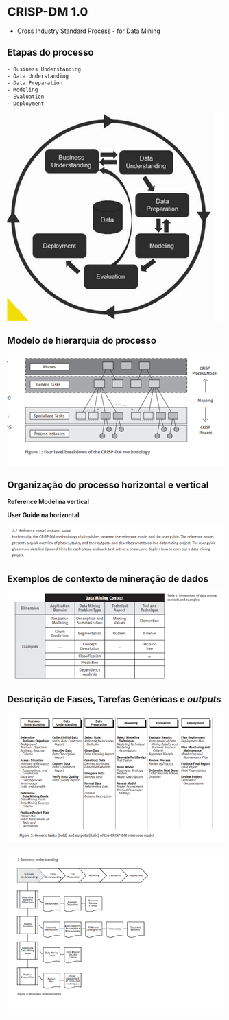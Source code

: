 # CRISP-DM 1.0
 - Cross Industry Standard Process -  for Data Mining


## Etapas do processo
    - Business Understanding
    - Data Understanding
    - Data Preparation
    - Modeling
    - Evaluation
    - Deployment

![imagem_1](imagem_1.png)


## Modelo de hierarquia do processo 
![imagem_2](imagem_2.png)

## Organização do processo horizontal e vertical
__Reference Model na vertical__

__User Guide na horizontal__

![imagem_3](imagem_3.png)

## Exemplos de contexto de mineração de dados

![imagem_4](imagem_4.png)


## Descrição de Fases, **Tarefas Genéricas** e _outputs_

![imagem_5](imagem_5.png)


![imagem_6](imagem_6.png)
